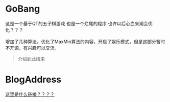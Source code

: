 # GoBang
  这是一个基于QT的五子棋游戏
  也是一个烂尾的程序  也许以后心血来潮会优化？？？<br></br>
  增加了几种算法，优化了MaxMin算法的内容，开启了娱乐模式，但是这部分暂时不开源，有兴趣可以交流。
> 介绍到此结束
# BlogAddress
[这里是什么链接？？？？](https://www.superferryman.com)

